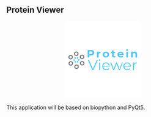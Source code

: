## Protein Viewer

<center><img src="img/logo.png" width="200px" /></center>


This application will be based on biopython and PyQt5.
